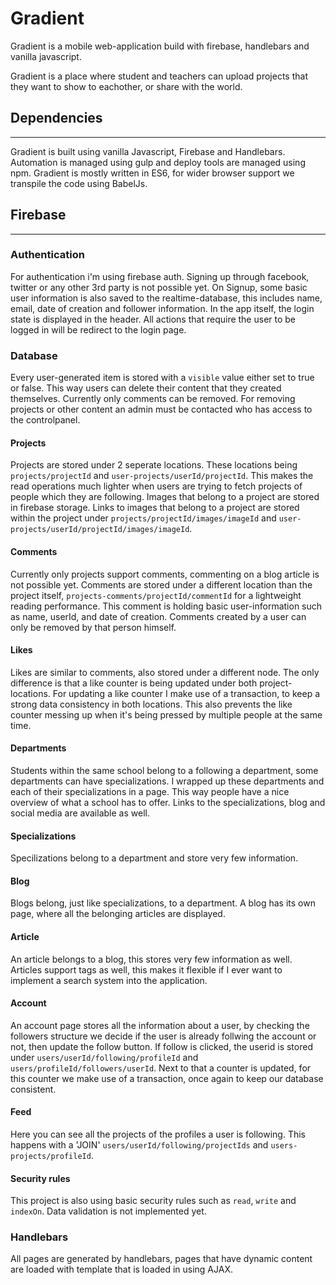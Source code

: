 # Gradient
Gradient is a mobile web-application build with firebase, handlebars and vanilla javascript.

Gradient is a place where student and teachers can upload projects that they want to show to eachother, or share with the world.

## Dependencies ##
------------------
Gradient is built using vanilla Javascript, Firebase and Handlebars.
Automation is managed using gulp and deploy tools are managed using npm.
Gradient is mostly written in ES6, for wider browser support we transpile the code using BabelJs. 


## Firebase ##
--------------
### Authentication ###
For authentication i'm using firebase auth. Signing up through facebook, twitter or any other 3rd party is not possible yet.
On Signup, some basic user information is also saved to the realtime-database, this includes name, email, date of creation and follower information.
In the app itself, the login state is displayed in the header. All actions that require the user to be logged in will be redirect to the login page.

### Database ###
Every user-generated item is stored with a `visible` value either set to true or false. This way users can delete their content that they created themselves. Currently only comments can be removed. For removing projects or other content an admin must be contacted who has access to the controlpanel. 

#### Projects ####
Projects are stored under 2 seperate locations. These locations being `projects/projectId` and `user-projects/userId/projectId`. This makes the read operations much lighter when users are trying to fetch projects of people which they are following.
Images that belong to a project are stored in firebase storage. Links to images that belong to a project are stored within the project under `projects/projectId/images/imageId` and `user-projects/userId/projectId/images/imageId`.

#### Comments ####
Currently only projects support comments, commenting on a blog article is not possible yet.
Comments are stored under a different location than the project itself, `projects-comments/projectId/commentId` for a lightweight reading performance. This comment is holding basic user-information such as name, userId, and date of creation.
Comments created by a user can only be removed by that person himself. 

#### Likes ####
Likes are similar to comments, also stored under a different node. The only difference is that a like counter is being updated under both project-locations. For updating a like counter I make use of a transaction, to keep a strong data consistency in both locations. This also prevents the like counter messing up when it's being pressed by multiple people at the same time.

#### Departments ####
Students within the same school belong to a following a department, some departments can have specializations. I wrapped up these departments and each of their specializations in a page. This way people have a nice overview of what a school has to offer. Links to the specializations, blog and social media are available as well. 

#### Specializations ####
Specilizations belong to a department and store very few information. 

#### Blog ####
Blogs belong, just like specializations, to a department. A blog has its own page, where all the belonging articles are displayed.

#### Article ####
An article belongs to a blog, this stores very few information as well. Articles support tags as well, this makes it flexible if I ever want to implement a search system into the application. 

#### Account ####
An account page stores all the information about a user, by checking the followers structure we decide if the user is already follwing the account or not, then update the follow button.
If follow is clicked, the userid is stored under `users/userId/following/profileId` and `users/profileId/followers/userId`. Next to that a counter is updated, for this counter we make use of a transaction, once again to keep our database consistent.

#### Feed #### 
Here you can see all the projects of the profiles a user is following. This happens with a 'JOIN' `users/userId/following/projectIds` and `users-projects/profileId`.

#### Security rules #### 
This project is also using basic security rules such as `read`, `write` and `indexOn`. Data validation is not implemented yet.

### Handlebars ###
All pages are generated by handlebars, pages that have dynamic content are loaded with template that is loaded in using AJAX.